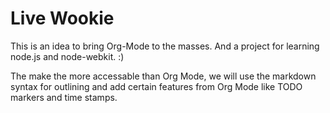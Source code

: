 # Live Wookie

This is an idea to bring Org-Mode to the masses. And a project for learning node.js and node-webkit. :)

The make the more accessable than Org Mode, we will use the markdown syntax for outlining and add certain features from Org Mode like TODO markers and time stamps.